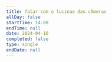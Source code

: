 ```yaml
---
title: falar com o lucinao das cÂmeras
allDay: false
startTime: 14:00
endTime: null
date: 2024-04-16
completed: false
type: single
endDate: null
---
```

